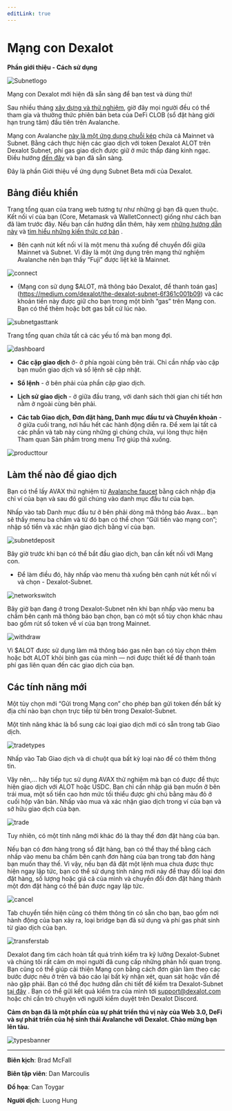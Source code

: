 ```yaml
---
editLink: true
---
```


# Mạng con Dexalot

 **Phần giới thiệu - Cách sử dụng**

![Subnetlogo](/images/howtouse/Subnetlogo.png)

Mạng con Dexalot mới hiện đã sẵn sàng để bạn test và dùng thử!

Sau nhiều tháng [xây dựng và thử nghiệm](https://medium.com/dexalot/th%E1%BB%AD-nghi%E1%BB%87m-c%C3%B4ng-khai-dexalot-subnet-b6b364f2af60), giờ đây mọi người đều có thể tham gia và thưởng thức phiên bản beta của DeFi CLOB (sổ đặt hàng giới hạn trung tâm) đầu tiên trên Avalanche.

Mạng con Avalanche [này là một ứng dụng chuỗi kép](https://medium.com/dexalot/the-dexalot-subnet-6f361c001b09) chứa cả Mainnet và Subnet. Bằng cách thực hiện các giao dịch với token Dexalot ALOT trên Dexalot Subnet, phí gas giao dịch được giữ ở mức thấp đáng kinh ngạc. Điều hướng [đến đây](https://app.dexalot-test.com/trade) và bạn đã sẵn sàng.

Đây là phần Giới thiệu về ứng dụng Subnet Beta mới của Dexalot.

<VidStack src="youtube/vRvaswPuMNg" />

## Bảng điều khiển

Trang tổng quan của trang web tương tự như những gì bạn đã quen thuộc. Kết nối ví của bạn (Core, Metamask và WalletConnect) giống như cách bạn đã làm trước đây. Nếu bạn cần hướng dẫn thêm, hãy xem [những hướng dẫn này](https://medium.com/dexalot/tagged/dexalot-tutorial) và [tìm hiểu những kiến ​​thức cơ bản](https://medium.com/dexalot/learn-the-basics-e893a62261a3) .

* Bên cạnh nút kết nối ví là một menu thả xuống để chuyển đổi giữa Mainnet và Subnet. Vì đây là một ứng dụng trên mạng thử nghiệm Avalanche nên bạn thấy “Fuji” được liệt kê là Mainnet.

![connect](/images/howtouse/connect.png)

* {Mạng con sử dụng $ALOT, mã thông báo Dexalot, để thanh toán gas](https://medium.com/dexalot/the-dexalot-subnet-6f361c001b09) và các khoản tiền này được giữ cho bạn trong một bình “gas” trên Mạng con. Bạn có thể thêm hoặc bớt gas bất cứ lúc nào.

![subnetgasttank](/images/howtouse/subnetgastank.png)

Trang tổng quan chứa tất cả các yếu tố mà bạn mong đợi.

![dashboard](/images/howtouse/dashboard.png)

* **Các cặp giao dịch** ở- ở phía ngoài cùng bên trái. Chỉ cần nhấp vào cặp bạn muốn giao dịch và sổ lệnh sẽ cập nhật.

* **Sổ lệnh** - ở bên phải của phần cặp giao dịch.

* **Lịch sử giao dịch** - ở giữa đầu trang, với danh sách thời gian chi tiết hơn nằm ở ngoài cùng bên phải.

* **Các tab Giao dịch, Đơn đặt hàng, Danh mục đầu tư và Chuyển khoản** - ở giữa cuối trang, nơi hầu hết các hành động diễn ra. Để xem lại tất cả các phần và tab này cùng những gì chúng chứa, vui lòng thực hiện Tham quan Sản phẩm trong menu Trợ giúp thả xuống.

![producttour](/images/howtouse/producttour.png)

## Làm thế nào để giao dịch

Bạn có thể lấy AVAX thử nghiệm từ [Avalanche faucet](https://faucet.avax.network/) bằng cách nhập địa chỉ ví của bạn và sau đó gửi chúng vào danh mục đầu tư của bạn.

Nhấp vào tab Danh mục đầu tư ở bên phải dòng mã thông báo Avax… bạn sẽ thấy menu ba chấm và từ đó bạn có thể chọn “Gửi tiền vào mạng con”; nhập số tiền và xác nhận giao dịch bằng ví của bạn.

![subnetdeposit](/images/howtouse/subnetdeposit.png)

Bây giờ trước khi bạn có thể bắt đầu giao dịch, bạn cần kết nối với Mạng con.

* Để làm điều đó, hãy nhấp vào menu thả xuống bên cạnh nút kết nối ví và chọn - Dexalot-Subnet.

![networkswitch](/images/howtouse/networkswitch.png)

Bây giờ bạn đang ở trong Dexalot-Subnet nên khi bạn nhấp vào menu ba chấm bên cạnh mã thông báo bạn chọn, bạn có một số tùy chọn khác nhau bao gồm rút số token về ví của bạn trong Mainnet.

![withdraw](/images/howtouse/withdraw.png)

Vì $ALOT được sử dụng làm mã thông báo gas nên bạn có tùy chọn thêm hoặc bớt ALOT khỏi bình gas của mình — nơi được thiết kế để thanh toán phí gas liên quan đến các giao dịch của bạn.

## Các tính năng mới

Một tùy chọn mới “Gửi trong Mạng con” cho phép bạn gửi token đến bất kỳ địa chỉ nào bạn chọn trực tiếp từ bên trong Dexalot-Subnet.

Một tính năng khác là bổ sung các loại giao dịch mới có sẵn trong tab Giao dịch.

![tradetypes](/images/howtouse/tradetypes.png)

Nhấp vào Tab Giao dịch và di chuột qua bất kỳ loại nào để có thêm thông tin.

Vậy nên,… hãy tiếp tục sử dụng AVAX thử nghiệm mà bạn có được để thực hiện giao dịch với ALOT hoặc USDC. Bạn chỉ cần nhập giá bạn muốn ở bên trái mua, một số tiền cao hơn mức tối thiểu được ghi chú bằng màu đỏ ở cuối hộp văn bản. Nhấp vào mua và xác nhận giao dịch trong ví của bạn và sở hữu giao dịch của bạn.

![trade](/images/howtouse/trade.png)

Tuy nhiên, có một tính năng mới khác đó là thay thế đơn đặt hàng của bạn.

Nếu bạn có đơn hàng trong sổ đặt hàng, bạn có thể thay thế bằng cách nhấp vào menu ba chấm bên cạnh đơn hàng của bạn trong tab đơn hàng bạn muốn thay thế. Vì vậy, nếu bạn đã đặt một lệnh mua chưa được thực hiện ngay lập tức, bạn có thể sử dụng tính năng mới này để thay đổi loại đơn đặt hàng, số lượng hoặc giá cả của mình và chuyển đổi đơn đặt hàng thành một đơn đặt hàng có thể bán được ngay lập tức.

![cancel](/images/howtouse/cancel.png)

Tab chuyển tiền hiện cũng có thêm thông tin có sẵn cho bạn, bao gồm nơi hành động của bạn xảy ra, loại bridge bạn đã sử dụng và phí gas phát sinh từ giao dịch của bạn.

![transferstab](/images/howtouse/transferstab.png)

Dexalot đang tìm cách hoàn tất quá trình kiểm tra kỹ lưỡng Dexalot-Subnet và chúng tôi rất cảm ơn mọi người đã cung cấp những phản hồi quan trọng. Bạn cũng có thể giúp cải thiện Mạng con bằng cách đơn giản làm theo các bước được nêu ở trên và báo cáo lại bất kỳ nhận xét, quan sát hoặc vấn đề nào gặp phải. Bạn có thể đọc hướng dẫn chi tiết để kiểm tra Dexalot-Subnet [tại đây](https://medium.com/dexalot/th%E1%BB%AD-nghi%E1%BB%87m-c%C3%B4ng-khai-dexalot-subnet-b6b364f2af60) . Bạn có thể gửi kết quả kiểm tra của mình tới [support@dexalot.com](support@dexalot.com) hoặc chỉ cần trò chuyện với người kiểm duyệt trên Dexalot Discord.

**Cảm ơn bạn đã là một phần của sự phát triển thú vị này của Web 3.0, DeFi và sự phát triển của hệ sinh thái Avalanche với Dexalot. Chào mừng bạn lên tàu.**

![typesbanner](/images/howtouse/typesbanner.png)

---

**Biên kịch**: Brad McFall

**Biên tập viên**: Dan Marcoulis

**Đồ họa**: Can Toygar

**Người dịch**: Luong Hung
